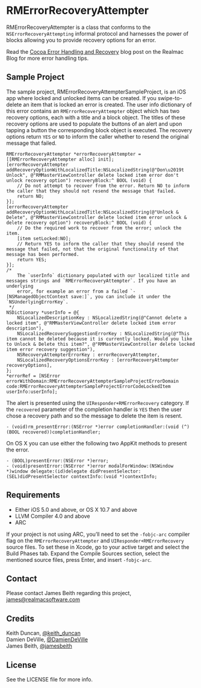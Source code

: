 # RMErrorRecoveryAttempter

RMErrorRecoveryAttempter is a class that conforms to the `NSErrorRecoveryAttempting` informal protocol and harnesses the power of blocks allowing you to provide recovery options for an error.

Read the [Cocoa Error Handling and Recovery](http://www.realmacsoftware.com/blog/cocoa-error-handling-and-recovery) blog post on the Realmac Blog for more error handling tips.

## Sample Project

The sample project, RMErrorRecoveryAttempterSampleProject, is an iOS app where locked and unlocked items can be created. If you swipe-to-delete an item that is locked an error is created. The user info dictionary of this error contains an `RMErrorRecoveryAttempter` object which has two recovery options, each with a title and a block object. The titles of these recovery options are used to populate the buttons of an alert and upon tapping a button the corresponding block object is executed. The recovery options return `YES` or `NO` to inform the caller whether to resend the original message that failed.

	RMErrorRecoveryAttempter *errorRecoveryAttempter = [[RMErrorRecoveryAttempter alloc] init];
	[errorRecoveryAttempter addRecoveryOptionWithLocalizedTitle:NSLocalizedString(@"Don\u2019t Unlock", @"RMMasterViewController delete locked item error don't unlock recovery option") recoveryBlock:^ BOOL (void) {
		// Do not attempt to recover from the error. Return NO to inform the caller that they should not resend the message that failed.
		return NO;
	}];
	[errorRecoveryAttempter addRecoveryOptionWithLocalizedTitle:NSLocalizedString(@"Unlock & Delete", @"RMMasterViewController delete locked item error unlock & delete recovery option") recoveryBlock:^ BOOL (void) {
		// Do the required work to recover from the error; unlock the item.
		[item setLocked:NO];
		// Return YES to inform the caller that they should resend the message that failed, not that the original functionality of that message has been performed.
		return YES;
	}];
	/*
		The `userInfo` dictionary populated with our localized title and messages strings and `RMErrorRecoveryAttempter`. If you have an underlying 
		error, for example an error from a failed `-[NSManagedObjectContext save:]`, you can include it under the `NSUnderlyingErrorKey`.
	 */
	NSDictionary *userInfo = @{
		NSLocalizedDescriptionKey : NSLocalizedString(@"Cannot delete a locked item", @"RMMasterViewController delete locked item error description"),
		NSLocalizedRecoverySuggestionErrorKey : NSLocalizedString(@"This item cannot be deleted because it is currently locked. Would you like to Unlock & Delete this item?", @"RMMasterViewController delete locked item error recovery suggestion"),
		NSRecoveryAttempterErrorKey : errorRecoveryAttempter,
		NSLocalizedRecoveryOptionsErrorKey : [errorRecoveryAttempter recoveryOptions],
	};
	*errorRef = [NSError errorWithDomain:RMErrorRecoveryAttempterSampleProjectErrorDomain code:RMErrorRecoveryAttempterSampleProjectErrorCodeLockedItem userInfo:userInfo];

The alert is presented using the `UIResponder+RMErrorRecovery` category. If the `recovered` parameter of the completion handler is `YES` then the user chose a recovery path and so the message to delete the item is resent.

	- (void)rm_presentError:(NSError *)error completionHandler:(void (^)(BOOL recovered))completionHandler;

On OS X you can use either the following two AppKit methods to present the error.

	- (BOOL)presentError:(NSError *)error;
	- (void)presentError:(NSError *)error modalForWindow:(NSWindow *)window delegate:(id)delegate didPresentSelector:(SEL)didPresentSelector contextInfo:(void *)contextInfo;

## Requirements

- Either iOS 5.0 and above, or OS X 10.7 and above
- LLVM Compiler 4.0 and above
- ARC

If your project is not using ARC, you’ll need to set the `-fobjc-arc` compiler flag on the `RMErrorRecoveryAttempter` and `UIResponder+RMErrorRecovery` source files. To set these in Xcode, go to your active target and select the Build Phases tab. Expand the Compile Sources section, select the mentioned source files, press Enter, and insert `-fobjc-arc`.

## Contact

Please contact James Beith regarding this project, [james@realmacsoftware.com](mailto:james@realmacsoftware.com?subject=RMErrorRecoveryAttempter)  

## Credits

Keith Duncan, [@keith_duncan](https://twitter.com/account/redirect_by_id?id=15379821)  
Damien DeVille, [@DamienDeVille](https://twitter.com/account/redirect_by_id?id=40584312)  
James Beith, [@jamesbeith](https://twitter.com/account/redirect_by_id?id=35832158)

## License

See the LICENSE file for more info.